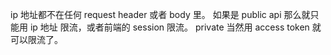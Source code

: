 ip 地址都不在任何 request header 或者 body 里。
如果是 public api 那么就只能用 ip 地址 限流，或者前端的 session 限流。
private 当然用 access token 就可以限流了。
